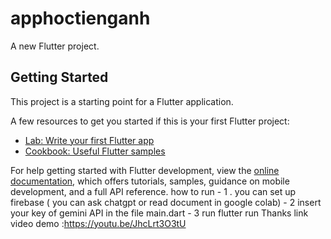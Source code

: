 # apphoctienganh

A new Flutter project.

## Getting Started

This project is a starting point for a Flutter application.

A few resources to get you started if this is your first Flutter project:

- [Lab: Write your first Flutter app](https://docs.flutter.dev/get-started/codelab)
- [Cookbook: Useful Flutter samples](https://docs.flutter.dev/cookbook)

For help getting started with Flutter development, view the
[online documentation](https://docs.flutter.dev/), which offers tutorials,
samples, guidance on mobile development, and a full API reference.
 how to run 
    - 1 . you can set up firebase ( you can  ask chatgpt or  read document in google colab)
    - 2 insert your  key of gemini API in  the  file main.dart
    - 3  run flutter run 
    Thanks 
     link video demo :https://youtu.be/JhcLrt3O3tU
     
